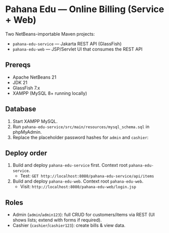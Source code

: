 # Pahana Edu — Online Billing (Service + Web)

Two NetBeans-importable Maven projects:
- `pahana-edu-service` — Jakarta REST API (GlassFish)
- `pahana-edu-web` — JSP/Servlet UI that consumes the REST API

## Prereqs
- Apache NetBeans 21
- JDK 21
- GlassFish 7.x
- XAMPP (MySQL 8+ running locally)


## Database
1. Start XAMPP MySQL.
2. Run `pahana-edu-service/src/main/resources/mysql_schema.sql` in phpMyAdmin.
3. Replace the placeholder password hashes for `admin` and `cashier`:
   

## Deploy order
1. Build and deploy `pahana-edu-service` first. Context root `pahana-edu-service`.
   - Test: `GET http://localhost:8080/pahana-edu-service/api/items`
2. Build and deploy `pahana-edu-web`. Context root `pahana-edu-web`.
   - Visit: `http://localhost:8080/pahana-edu-web/login.jsp`

## Roles
- Admin (`admin`/`admin123`): full CRUD for customers/items via REST (UI shows lists; extend with forms if required).
- Cashier (`cashier`/`cashier123`): create bills & view data.

